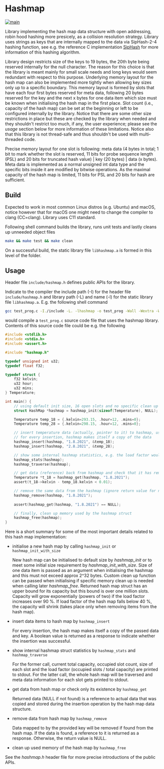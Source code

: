 # Hashmap #

[![main](https://github.com/elmomoilanen/Hashmap/actions/workflows/main.yml/badge.svg)](https://github.com/elmomoilanen/Hashmap/actions/workflows/main.yml)

Library implementing the hash map data structure with open addressing, robin hood hashing more presicely, as a collision resolution strategy. Library uses strings as keys that are internally mapped to the data via SipHash-2-4 hashing function, see e.g. the reference C implementation [SipHash](https://github.com/veorq/SipHash) for more information of this hashing algorithm.

Library design restricts size of the keys to 19 bytes, the 20th byte being reserved internally for the null character. The reason for this choice is that the library is meant mainly for small scale needs and long keys would seem redundant with respect to this purpose. Underlying memory layout for the hash map can also be implemented more tightly when allowing key sizes only up to a specific boundary. This memory layout is formed by slots that have each four first bytes reserved for meta data, following 20 bytes reserved for the key and the next x bytes for one data item which size must be known when initialising the hash map in the first place. Slot count (i.e., capacity of the hash map) can be set at the beginning or left to be configured internally by the library. Notice that there are some other size restrictions in place but these are checked by the library when needed and they shouldn't restrict too much, if any, the user experience; please see the *usage* section below for more information of these limitations. Notice also that this library is not thread-safe and thus shouldn't be used with multi-threaded code.

Precise memory layout for one slot is following: meta data (4 bytes in total; 1 bit to mark whether the slot is reserved, 11 bits for probe sequence length (PSL) and 20 bits for truncated hash value) | key (20 bytes) | data (x bytes). Meta data is implemented as a normal unsigned int data type and the specific bits inside it are modified by bitwise operations. As the maximal capacity of the hash map is limited, 11 bits for PSL and 20 bits for hash are sufficient.

## Build ##

Expected to work in most common Linux distros (e.g. Ubuntu) and macOS, notice however that for macOS one might need to change the compiler to clang (CC=clang). Library uses C11 standard.

Following shell command builds the library, runs unit tests and lastly cleans up unneeded object files
```bash
make && make test && make clean
```
On a successful build, the static library file `libhashmap.a` is formed in this level of the folder.

## Usage ##

Header file `include/hashmap.h` defines public APIs for the library.

Indicate to the compiler the include path (-I) for the header file `include/hashmap.h` and library path (-L) and name (-l) for the static library file `libhashmap.a`. E.g. the following shell command

```bash
gcc test_prog.c -I./include -L. -lhashmap -o test_prog -Wall -Wextra -Werror -std=c11 -g
```

would compile a `test_prog.c` source code file that uses the hashmap library. Contents of this source code file could be e.g. the following

```C
#include <stdlib.h>
#include <stdio.h>
#include <assert.h>

#include "hashmap.h"

typedef unsigned int u32;
typedef float f32;

typedef struct {
    f32 kelvin;
    u32 hour;
    u32 mins;
} Temperature;

int main() {
    // using default init size, 16 open slots and no specific clean up function (hence pass NULL)
    struct HashMap *hashmap = hashmap_init(sizeof(Temperature), NULL);

    Temperature temp_18 = {.kelvin=293.15, .hour=12, .mins=0};
    Temperature temp_28 = {.kelvin=298.15, .hour=12, .mins=0};

    // insert temperature data (actually, pointer to it) to hashmap, using dates as keys
    // for every insertion, hashmap makes itself a copy of the data 
    hashmap_insert(hashmap, "1.8.2021", &temp_18);
    hashmap_insert(hashmap, "2.8.2021", &temp_28);

    // show some internal hashmap statistics, e.g. the load factor would be 2/16 at this point
    hashmap_stats(hashmap);
    hashmap_traverse(hashmap);

    // get data (reference) back from hashmap and check that it has remained correct
    Temperature *t_18 = hashmap_get(hashmap, "1.8.2021");
    assert(t_18->kelvin - temp_18.kelvin < 0.01);

    // remove the same data from the hashmap (ignore return value for now)
    hashmap_remove(hashmap, "1.8.2021");
    
    assert(hashmap_get(hashmap, "1.8.2021") == NULL);

    // finally, clean up memory used by the hashmap struct
    hashmap_free(hashmap);
}
```

Here is a short summary for some of the most important details related to this hash map implementation:

- initialise a new hash map by calling `hashmap_init` or `hashmap_init_with_size`

    New hash map can be initialised to default size by *hashmap_init* or to meet some initial size requirement by *hashmap_init_with_size*. Size of one data item is passed as an argument when initialising the hashmap and this must not exceed approx 2^32 bytes. Custom clean up function can be passed when initialising if specific memory clean up is needed when calling later *hashmap_free*. Returned hash map struct has an upper bound for its capacity but this bound is over one million slots. Capacity will grow exponentially (powers of two) if the load factor increases over 90 %.
    If load factor of the hash map falls below 40 %, the capacity will shrink (takes place only when removing items from the hash map).

- insert data items to hash map by `hashmap_insert`

    For every insertion, the hash map makes itself a copy of the passed data and key. A boolean value is returned as a response to indicate whether the insertion was successful.

- show internal hashmap struct statistics by `hashmap_stats` and `hashmap_traverse`

    For the former call, current total capacity, occupied slot count, size of each slot and the load factor (occupied slots / total capacity) are printed to stdout. For the latter call, the whole hash map will be traversed and meta data information for each slot gets printed to stdout.

- get data from hash map or check only its existence by `hashmap_get`

    Returned data (NULL if not found) is a reference to actual data that was copied and stored during the insertion operation by the hash map data structure.

- remove data from hash map by `hashmap_remove`

    Data mapped to by the provided key will be removed if found from the hash map. If the data is found, a reference to it is returned as a response. Otherwise, the return value is NULL.

- clean up used memory of the hash map by `hashmap_free`

See the *hashmap.h* header file for more precise introductions of the public APIs.
